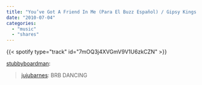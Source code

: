 ```yaml
---
title: "You’ve Got A Friend In Me (Para El Buzz Español) / Gipsy Kings From the Toy Story 3 Soundtrack"
date: "2010-07-04"
categories:
  - "music"
  - "shares"
---
```


{{< spotify type="track" id="7mOQ3j4XVGmV9V1U6zkCZN" >}}

[stubbyboardman](http://stubbyboardman.tumblr.com/post/715588156):

> [jujubarnes](http://jujubarnes.tumblr.com/post/713600311/youve-got-a-friend-in-me-para-el-buzz-espanol): BRB DANCING
